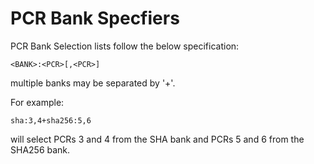 # PCR Bank Specfiers

PCR Bank Selection lists follow the below specification:

```
<BANK>:<PCR>[,<PCR>]
```

multiple banks may be separated by '+'.

For example:

```
sha:3,4+sha256:5,6
```
will select PCRs 3 and 4 from the SHA bank and PCRs 5 and 6
from the SHA256 bank.